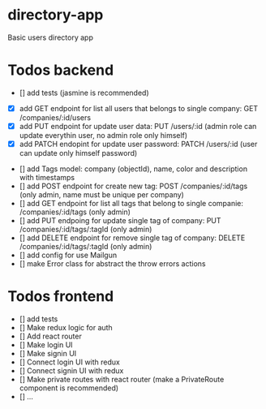 # directory-app
Basic users directory app

# Todos backend

- [] add tests (jasmine is recommended)
- [x] add GET endpoint for list all users that belongs to single company: GET /companies/:id/users
- [x] add PUT endpoint for update user data: PUT /users/:id (admin role can update everythin user, no admin role only himself)
- [x] add PATCH endopint for update user password: PATCH /users/:id (user can update only himself password)
- [] add Tags model: company (objectId), name, color and description with timestamps
- [] add POST endpoint for create new tag: POST /companies/:id/tags (only admin, name must be unique per company)
- [] add GET endpoint for list all tags that belong to single companie: /companies/:id/tags (only admin)
- [] add PUT endpoing for update single tag of company: PUT /companies/:id/tags/:tagId (only admin)
- [] add DELETE endpoint for remove single tag of company: DELETE /companies/:id/tags/:tagId (only admin)
- [] add config for use Mailgun
- [] make Error class for abstract the throw errors actions

# Todos frontend

- [] add tests
- [] Make redux logic for auth
- [] Add react router
- [] Make login UI
- [] Make signin UI
- [] Connect login UI with redux
- [] Connect signin UI with redux
- [] Make private routes with react router (make a PrivateRoute component is recommended)
- [] ...

